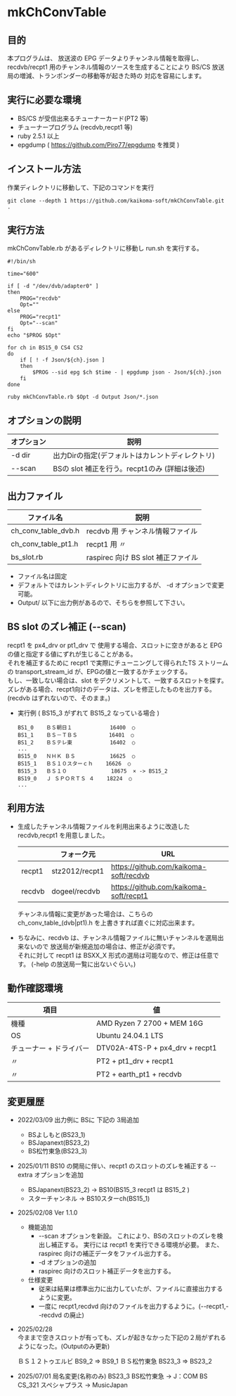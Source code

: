# mkChConvTable

## 目的

本プログラムは、
放送波の EPG データよりチャンネル情報を取得し、
recdvb/recpt1 用のチャンネル情報のソースを生成することにより
 BS/CS 放送局の増減、トランポンダーの移動等が起きた時の
対応を容易にします。


## 実行に必要な環境

* BS/CS が受信出来るチューナーカード(PT2 等)
* チューナープログラム (recdvb,recpt1 等)
* ruby   2.5.1 以上
* epgdump ( https://github.com/Piro77/epgdump を推奨 )

## インストール方法

作業ディレクトリに移動して、下記のコマンドを実行

```
git clone --depth 1 https://github.com/kaikoma-soft/mkChConvTable.git .
```

## 実行方法

mkChConvTable.rb があるディレクトリに移動し run.sh を実行する。
```
#!/bin/sh

time="600"

if [ -d "/dev/dvb/adapter0" ]
then
    PROG="recdvb"
    Opt=""
else
    PROG="recpt1"
    Opt="--scan"
fi
echo "$PROG $Opt"
    
for ch in BS15_0 CS4 CS2
do
    if [ ! -f Json/${ch}.json ]
    then
        $PROG --sid epg $ch $time - | epgdump json - Json/${ch}.json
    fi
done

ruby mkChConvTable.rb $Opt -d Output Json/*.json 
```

## オプションの説明


| オプション |      説明                             |
|------------|---------------------------------------|
| -d dir     | 出力Dirの指定(デフォルトはカレントディレクトリ)|
| --scan     | BSの slot 補正を行う。recpt1のみ (詳細は後述)        |

## 出力ファイル

|  ファイル名          |      説明       |
|----------------------|--------------------|
| ch_conv_table_dvb.h  | recdvb 用 チャンネル情報ファイル   |
| ch_conv_table_pt1.h  | recpt1 用   〃                     |
| bs_slot.rb           | raspirec 向け BS slot 補正ファイル |

* ファイル名は固定
* デフォルトではカレントディレクトリに出力するが、 -d オプションで変更可能。
* Output/ 以下に出力例があるので、そちらを参照して下さい。

## BS slot のズレ補正 (--scan)

recpt1 を px4_drv or pt1_drv で 使用する場合、スロットに空きがあると
EPG の値と指定する値にずれが生じることがある。<br>
それを補正するために recpt1 で実際にチューニングして得られたTS ストリームの
transport_stream_id が、EPGの値と一致するかチェックする。
<br>
もし、一致しない場合は、slot をデクリメントして、一致するスロットを探す。
<br>
ズレがある場合、recpt1向けのデータは、ズレを修正したものを出力する。
(recdvb はずれないので、そのまま。)

* 実行例 ( BS15_3 がずれて BS15_2 なっている場合 )
    ```
    BS1_0    ＢＳ朝日１            16400  ○
    BS1_1    ＢＳ－ＴＢＳ          16401  ○
    BS1_2    ＢＳテレ東            16402  ○
    ...
    BS15_0   ＮＨＫ ＢＳ           16625  ○
    BS15_1   ＢＳ１０スターｃｈ    16626  ○
    BS15_3   ＢＳ１０              18675  × -> BS15_2
    BS19_0   Ｊ ＳＰＯＲＴＳ ４    18224  ○
    ...
    ```


## 利用方法

* 生成したチャンネル情報ファイルを利用出来るように改造した
  recdvb,recpt1 を用意しました。

    |           | フォーク元      |  URL                                   |
    |-----------|-----------------|----------------------------------------|
    | recpt1    | stz2012/recpt1  | https://github.com/kaikoma-soft/recdvb |
    | recdvb    | dogeel/recdvb   | https://github.com/kaikoma-soft/recpt1 |

  チャンネル情報に変更があった場合は、こちらの ch_conv_table_(dvb|pt1).h
  を上書きすれば直ぐに対応出来ます。

* ちなみに、recdvb は、チャンネル情報ファイルに無いチャンネルを選局出来ないので
  放送局が新規追加の場合は、修正が必須です。<br>
  それに対して recpt1 は BSXX_X 形式の選局は可能なので、修正は任意です。
  (-help の放送局一覧に出ないぐらい。)

## 動作確認環境

|   項目       |       値            |
|--------------|---------------------|
| 機種         |  AMD Ryzen 7 2700 + MEM 16G |
| OS           |  Ubuntu 24.04.1 LTS |
| チューナー + ドライバー |  DTV02A-4TS-P + px4_drv + recpt1
|         〃              |  PT2 + pt1_drv + recpt1
|         〃              |  PT2 + earth_pt1 + recdvb



## 変更履歴
 * 2022/03/09 出力例に BSに 下記の 3局追加
   * BSよしもと(BS23_1)
   * BSJapanext(BS23_2)
   * BS松竹東急(BS23_3)

 * 2025/01/11
   BS10 の開局に伴い、recpt1 のスロットのズレを補正する --extra オプションを追加
   * BSJapanext(BS23_2) -> BS10(BS15_3 recpt1 は BS15_2 )
   * スターチャンネル   -> BS10スターch(BS15_1)

 * 2025/02/08    Ver 1.1.0
   * 機能追加
     * --scan オプションを新設。
       これにより、BSのスロットのズレを検出し補正する。
       実行には recpt1 を実行できる環境が必要。
       また、raspirec 向けの補正データをファイル出力する。
     * -d オプションの追加
     * raspirec 向けのスロット補正データを出力する。
   * 仕様変更
     * 従来は結果は標準出力に出力していたが、ファイルに直接出力するように変更。
     * 一度に recpt1,recdvd 向けのファイルを出力するように。(--recpt1,--recdvd の廃止)

 * 2025/02/28    
    今ままで空きスロットが有っても、ズレが起きなかった下記の２局がずれる
    ようになった。(Outputのみ更新)
    
    ＢＳ１２トゥエルビ  BS9_2  => BS9_1
    ＢＳ松竹東急        BS23_3 => BS23_2

 * 2025/07/01
     局名変更(名称のみ)
     BS23_3    BS松竹東急     -> J：COM BS
     CS_321    スペシャプラス -> MusicJapan